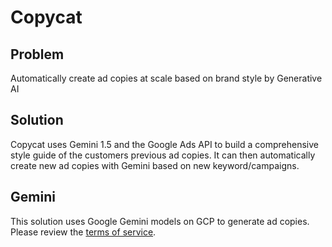 # Copycat

## Problem
Automatically create ad copies at scale based on brand style by Generative AI

## Solution
Copycat uses Gemini 1.5 and the Google Ads API to build a comprehensive style
guide of the customers previous ad copies. It can then automatically create new
ad copies with Gemini based on new keyword/campaigns.

## Gemini
This solution uses Google Gemini models on GCP to generate ad copies. Please
review the [terms of service](https://ai.google.dev/gemini-api/terms).